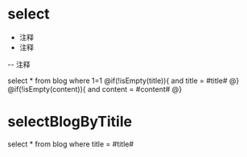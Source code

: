 select
===
* 注释
* 注释

-- 注释


select * from blog where 1=1
@if(!isEmpty(title)){
and title = #title#
@}
@if(!isEmpty(content)){
and content = #content#
@}

selectBlogByTitile
===
select * from blog where title = #title#